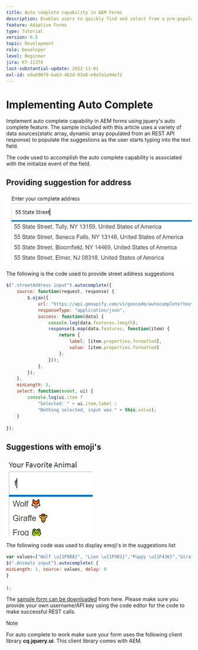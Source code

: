 ```yaml
---
title: Auto complete capability in AEM Forms
description: Enables users to quickly find and select from a pre-populated list of values as they type, leveraging searching and filtering.
feature: Adaptive Forms
type: Tutorial
version: 6.5
topic: Development
role: Developer
level: Beginner
jira: KT-11374
last-substantial-update: 2022-11-01
exl-id: e9a696f9-ba63-462d-93a8-e9a7a1e94e72
---
```

# Implementing Auto Complete

Implement auto complete capability in AEM forms using jquery's auto complete feature.
The sample included with this article uses a variety of data sources(static array, dynamic array populated from an REST API response) to populate the suggestions as the user starts typing into the text field.

The code used to accomplish the auto complete capability is associated with the initialize event of the field.

## Providing suggestion for address

![country-suggestions](assets/auto-complete2.png)



The following is the code used to provide street address suggestions

```javascript
$(".streetAddress input").autocomplete({
    source: function(request, response) {
        $.ajax({
            url: "https://api.geoapify.com/v1/geocode/autocomplete?text=" + request.term + "&apiKey=Your API Key", //please get your own API key with geoapify.com
            responseType: "application/json",
            success: function(data) {
                console.log(data.features.length);
                response($.map(data.features, function(item) {
                    return {
                        label: [item.properties.formatted],
                        value: [item.properties.formatted]
                    };
                }));
            },
        });
    },
    minLength: 5,
    select: function(event, ui) {
        console.log(ui.item ?
            "Selected: " + ui.item.label :
            "Nothing selected, input was " + this.value);
    }

});
```





## Suggestions with emoji's

![country-suggestions](assets/auto-complete3.png)

The following code was used to display emoji's in the suggestions list

``` javascript
var values=["Wolf \u{1F98A}", "Lion \u{1F981}","Puppy \u{1F436}","Giraffe \u{1F992}","Frog \u{1F438}"];
$(".Animals input").autocomplete( {
minLength: 1, source: values, delay: 0
}

);

```

The [sample form can be downloaded](assets/auto-complete-form.zip) from here. Please make sure you provide your own username/API key  using the code editor for the code to make successful REST calls.

>[!NOTE]
>
> For auto complete to work make sure your form uses the following client library **cq.jquery.ui**. This client library comes with AEM.
